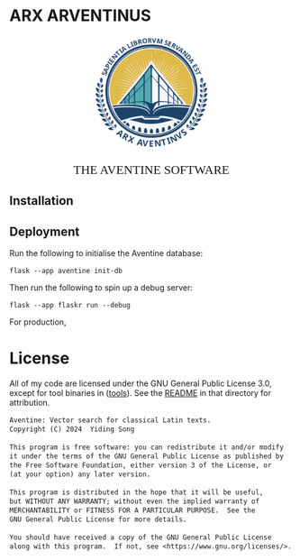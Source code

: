 # ARX ARVENTINUS

<div style="text-align: center;">
    <img src="aventine/static/media/logo.svg" width="200px">
    <p style="font-size: 22px; font-family: serif;">
        THE AVENTINE SOFTWARE
    </p>
</div>

## Installation

## Deployment

Run the following to initialise the Aventine database:
```
flask --app aventine init-db
```

Then run the following to spin up a debug server:
```
flask --app flaskr run --debug
```

For production,

# License

All of my code are licensed under the GNU General Public License 3.0, except for tool binaries in ([tools](aventine/tools/)). See the [README](aventine/tools/README.md) in that directory for attribution.

```
Aventine: Vector search for classical Latin texts.
Copyright (C) 2024  Yiding Song

This program is free software: you can redistribute it and/or modify
it under the terms of the GNU General Public License as published by
the Free Software Foundation, either version 3 of the License, or
(at your option) any later version.

This program is distributed in the hope that it will be useful,
but WITHOUT ANY WARRANTY; without even the implied warranty of
MERCHANTABILITY or FITNESS FOR A PARTICULAR PURPOSE.  See the
GNU General Public License for more details.

You should have received a copy of the GNU General Public License
along with this program.  If not, see <https://www.gnu.org/licenses/>.
```
